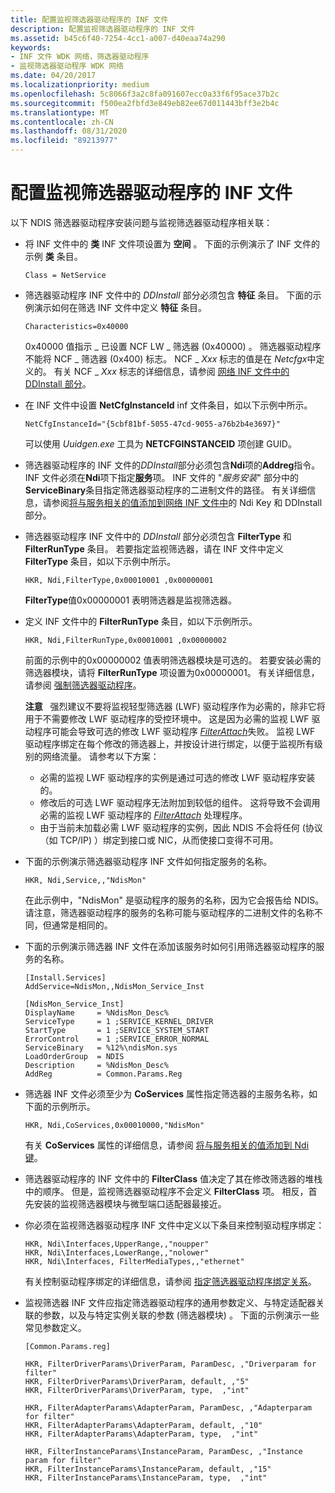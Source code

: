 ```yaml
---
title: 配置监视筛选器驱动程序的 INF 文件
description: 配置监视筛选器驱动程序的 INF 文件
ms.assetid: b45c6f40-7254-4cc1-a007-d40eaa74a290
keywords:
- INF 文件 WDK 网络，筛选器驱动程序
- 监视筛选器驱动程序 WDK 网络
ms.date: 04/20/2017
ms.localizationpriority: medium
ms.openlocfilehash: 5c8066f3a2c8fa091607ecc0a33f6f95ace37b2c
ms.sourcegitcommit: f500ea2fbfd3e849eb82ee67d011443bff3e2b4c
ms.translationtype: MT
ms.contentlocale: zh-CN
ms.lasthandoff: 08/31/2020
ms.locfileid: "89213977"
---
```

# <a name="configuring-an-inf-file-for-a-monitoring-filter-driver"></a>配置监视筛选器驱动程序的 INF 文件





以下 NDIS 筛选器驱动程序安装问题与监视筛选器驱动程序相关联：

-   将 INF 文件中的 **类** INF 文件项设置为 **空间** 。 下面的示例演示了 INF 文件的示例 **类** 条目。
    ```INF
    Class = NetService
    ```

-   筛选器驱动程序 INF 文件中的 *DDInstall* 部分必须包含 **特征** 条目。 下面的示例演示如何在筛选 INF 文件中定义 **特征** 条目。

    ```INF
    Characteristics=0x40000
    ```

    0x40000 值指示 \_ 已设置 NCF LW \_ 筛选器 (0x40000) 。 筛选器驱动程序不能将 NCF \_ 筛选器 (0x400) 标志。 NCF \_ *Xxx* 标志的值是在 *Netcfgx*中定义的。 有关 NCF \_ *Xxx* 标志的详细信息，请参阅 [网络 INF 文件中的 DDInstall 部分](ddinstall-section-in-a-network-inf-file.md)。

-   在 INF 文件中设置 **NetCfgInstanceId** inf 文件条目，如以下示例中所示。

    ```INF
    NetCfgInstanceId="{5cbf81bf-5055-47cd-9055-a76b2b4e3697}"
    ```

    可以使用 *Uuidgen.exe* 工具为 **NETCFGINSTANCEID** 项创建 GUID。

-   筛选器驱动程序的 INF 文件的*DDInstall*部分必须包含**Ndi**项的**Addreg**指令。 INF 文件必须在**Ndi**项下指定**服务**项。 INF 文件的 "*服务安装*" 部分中的**ServiceBinary**条目指定筛选器驱动程序的二进制文件的路径。 有关详细信息，请参阅[将与服务相关的值添加到](adding-service-related-values-to-the-ndi-key.md)[网络 INF 文件中](ddinstall-services-section-in-a-network-inf-file.md)的 Ndi Key 和 DDInstall 部分。

-   筛选器驱动程序 INF 文件中的 *DDInstall* 部分必须包含 **FilterType** 和 **FilterRunType** 条目。 若要指定监视筛选器，请在 INF 文件中定义 **FilterType** 条目，如以下示例中所示。

    ```INF
    HKR, Ndi,FilterType,0x00010001 ,0x00000001
    ```

    **FilterType**值0x00000001 表明筛选器是监视筛选器。

-   定义 INF 文件中的 **FilterRunType** 条目，如以下示例所示。

    ```INF
    HKR, Ndi,FilterRunType,0x00010001 ,0x00000002
    ```

    前面的示例中的0x00000002 值表明筛选器模块是可选的。 若要安装必需的筛选器模块，请将 **FilterRunType** 项设置为0x00000001。 有关详细信息，请参阅 [强制筛选器驱动程序](mandatory-filter-drivers.md)。

    **注意**   强烈建议不要将监视轻型筛选器 (LWF) 驱动程序作为必需的，除非它将用于不需要修改 LWF 驱动程序的受控环境中。 这是因为必需的监视 LWF 驱动程序可能会导致可选的修改 LWF 驱动程序 [*FilterAttach*](/windows-hardware/drivers/ddi/ndis/nc-ndis-filter_attach)失败。 监视 LWF 驱动程序绑定在每个修改的筛选器上，并按设计进行绑定，以便于监视所有级别的网络流量。 请参考以下方案：
    -   必需的监视 LWF 驱动程序的实例是通过可选的修改 LWF 驱动程序安装的。
    -   修改后的可选 LWF 驱动程序无法附加到较低的组件。 这将导致不会调用必需的监视 LWF 驱动程序的 [*FilterAttach*](/windows-hardware/drivers/ddi/ndis/nc-ndis-filter_attach) 处理程序。
    -   由于当前未加载必需 LWF 驱动程序的实例，因此 NDIS 不会将任何 (协议（如 TCP/IP) ）绑定到接口或 NIC，从而使接口变得不可用。

     

-   下面的示例演示筛选器驱动程序 INF 文件如何指定服务的名称。

    ```INF
    HKR, Ndi,Service,,"NdisMon"
    ```

    在此示例中，"NdisMon" 是驱动程序的服务的名称，因为它会报告给 NDIS。 请注意，筛选器驱动程序的服务的名称可能与驱动程序的二进制文件的名称不同，但通常是相同的。

-   下面的示例演示筛选器 INF 文件在添加该服务时如何引用筛选器驱动程序的服务的名称。
    ```INF
    [Install.Services]
    AddService=NdisMon,,NdisMon_Service_Inst

    [NdisMon_Service_Inst]
    DisplayName     = %NdisMon_Desc%
    ServiceType     = 1 ;SERVICE_KERNEL_DRIVER
    StartType       = 1 ;SERVICE_SYSTEM_START
    ErrorControl    = 1 ;SERVICE_ERROR_NORMAL
    ServiceBinary   = %12%\ndisMon.sys
    LoadOrderGroup  = NDIS
    Description     = %NdisMon_Desc%
    AddReg          = Common.Params.Reg
    ```

-   筛选器 INF 文件必须至少为 **CoServices** 属性指定筛选器的主服务名称，如下面的示例所示。

    ```INF
    HKR, Ndi,CoServices,0x00010000,"NdisMon"
    ```

    有关 **CoServices** 属性的详细信息，请参阅 [将与服务相关的值添加到 Ndi 键](adding-service-related-values-to-the-ndi-key.md)。

-   筛选器驱动程序的 INF 文件中的 **FilterClass** 值决定了其在修改筛选器的堆栈中的顺序。 但是，监视筛选器驱动程序不会定义 **FilterClass** 项。 相反，首先安装的监视筛选器模块与微型端口适配器最接近。

-   你必须在监视筛选器驱动程序 INF 文件中定义以下条目来控制驱动程序绑定：

    ```INF
    HKR, Ndi\Interfaces,UpperRange,,"noupper"
    HKR, Ndi\Interfaces,LowerRange,,"nolower"
    HKR, Ndi\Interfaces, FilterMediaTypes,,"ethernet"
    ```

    有关控制驱动程序绑定的详细信息，请参阅 [指定筛选器驱动程序绑定关系](specifying-filter-driver-binding-relationships.md)。

-   监视筛选器 INF 文件应指定筛选器驱动程序的通用参数定义、与特定适配器关联的参数，以及与特定实例关联的参数 (筛选器模块) 。 下面的示例演示一些常见参数定义。
    ```INF
    [Common.Params.reg]

    HKR, FilterDriverParams\DriverParam, ParamDesc, ,"Driverparam for filter"
    HKR, FilterDriverParams\DriverParam, default, ,"5"
    HKR, FilterDriverParams\DriverParam, type,  ,"int"

    HKR, FilterAdapterParams\AdapterParam, ParamDesc, ,"Adapterparam for filter"
    HKR, FilterAdapterParams\AdapterParam, default, ,"10"
    HKR, FilterAdapterParams\AdapterParam, type,  ,"int"

    HKR, FilterInstanceParams\InstanceParam, ParamDesc, ,"Instance param for filter"
    HKR, FilterInstanceParams\InstanceParam, default, ,"15"
    HKR, FilterInstanceParams\InstanceParam, type,  ,"int"
    ```

 

